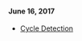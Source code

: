 #### June 16, 2017
- [Cycle Detection](https://www.hackerrank.com/challenges/detect-whether-a-linked-list-contains-a-cycle?h_r=next-challenge&h_v=zen)

